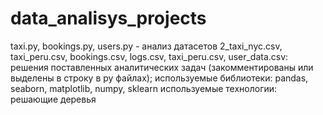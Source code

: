 # data_analisys_projects
taxi.py, bookings.py, users.py - анализ датасетов 2_taxi_nyc.csv, taxi_peru.csv, bookings.csv, logs.csv, taxi_peru.csv, user_data.csv:
решения поставленных аналитических задач (закомментированы или выделены в строку в py файлах);
используемые библиотеки: pandas, seaborn, matplotlib, numpy, sklearn
используемые технологии: решающие деревья

